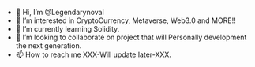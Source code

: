 - 👋 Hi, I’m @Legendarynoval
- 👀 I’m interested in CryptoCurrency, Metaverse, Web3.0 and MORE!!
- 🌱 I’m currently learning Solidity.
- 💞️ I’m looking to collaborate on project that will Personally development the next generation. 
- 📫 How to reach me XXX-Will update later-XXX.

<!---
Legendarynoval/Legendarynoval is a ✨ special ✨ repository because its `README.md` (this file) appears on your GitHub profile.
You can click the Preview link to take a look at your changes.
--->
